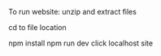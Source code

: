 To run website:
unzip and extract files

cd to file location

npm install
npm run dev
click localhost site
